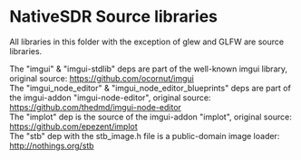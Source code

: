 # NativeSDR Source libraries
All libraries in this folder with the exception of glew and GLFW are source libraries.

The "imgui" & "imgui-stdlib" deps are part of the well-known imgui library, original source: https://github.com/ocornut/imgui \
The "imgui_node_editor" & "imgui_node_editor_blueprints" deps are part of the imgui-addon "imgui-node-editor", original source: https://github.com/thedmd/imgui-node-editor \
The "implot" dep is the source of the imgui-addon "implot", original source: https://github.com/epezent/implot \
The "stb" dep with the stb_image.h file is a public-domain image loader: http://nothings.org/stb
